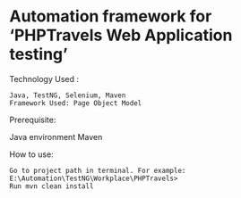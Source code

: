 
Automation framework for ‘PHPTravels Web Application testing’ 
=======
Technology Used :

    Java, TestNG, Selenium, Maven
    Framework Used: Page Object Model
    
Prerequisite:

  Java environment
  Maven

How to use:

    Go to project path in terminal. For example: E:\Automation\TestNG\Workplace\PHPTravels>
    Run mvn clean install
